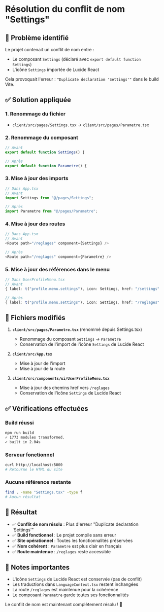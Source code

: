 # Résolution du conflit de nom "Settings"

## 🎯 **Problème identifié**

Le projet contenait un conflit de nom entre :
- Le composant `Settings` (déclaré avec `export default function Settings`)
- L'icône `Settings` importée de Lucide React

Cela provoquait l'erreur : `"Duplicate declaration 'Settings'"` dans le build Vite.

## ✅ **Solution appliquée**

### **1. Renommage du fichier**
- `client/src/pages/Settings.tsx` → `client/src/pages/Parametre.tsx`

### **2. Renommage du composant**
```typescript
// Avant
export default function Settings() {

// Après  
export default function Parametre() {
```

### **3. Mise à jour des imports**
```typescript
// Dans App.tsx
// Avant
import Settings from "@/pages/Settings";

// Après
import Parametre from "@/pages/Parametre";
```

### **4. Mise à jour des routes**
```typescript
// Dans App.tsx
// Avant
<Route path="/reglages" component={Settings} />

// Après
<Route path="/reglages" component={Parametre} />
```

### **5. Mise à jour des références dans le menu**
```typescript
// Dans UserProfileMenu.tsx
// Avant
{ label: t("profile.menu.settings"), icon: Settings, href: "/settings" },

// Après
{ label: t("profile.menu.settings"), icon: Settings, href: "/reglages" },
```

## 🔧 **Fichiers modifiés**

1. **`client/src/pages/Parametre.tsx`** (renommé depuis Settings.tsx)
   - Renommage du composant `Settings` → `Parametre`
   - Conservation de l'import de l'icône `Settings` de Lucide React

2. **`client/src/App.tsx`**
   - Mise à jour de l'import
   - Mise à jour de la route

3. **`client/src/components/ui/UserProfileMenu.tsx`**
   - Mise à jour des chemins href vers `/reglages`
   - Conservation de l'icône `Settings` de Lucide React

## ✅ **Vérifications effectuées**

### **Build réussi**
```bash
npm run build
✓ 1773 modules transformed.
✓ built in 2.04s
```

### **Serveur fonctionnel**
```bash
curl http://localhost:5000
# Retourne le HTML du site
```

### **Aucune référence restante**
```bash
find . -name "Settings.tsx" -type f
# Aucun résultat
```

## 🎯 **Résultat**

- ✅ **Conflit de nom résolu** : Plus d'erreur "Duplicate declaration 'Settings'"
- ✅ **Build fonctionnel** : Le projet compile sans erreur
- ✅ **Site opérationnel** : Toutes les fonctionnalités préservées
- ✅ **Nom cohérent** : `Parametre` est plus clair en français
- ✅ **Route maintenue** : `/reglages` reste accessible

## 📝 **Notes importantes**

- L'icône `Settings` de Lucide React est conservée (pas de conflit)
- Les traductions dans `LanguageContext.tsx` restent inchangées
- La route `/reglages` est maintenue pour la cohérence
- Le composant `Parametre` garde toutes ses fonctionnalités

Le conflit de nom est maintenant complètement résolu ! 🚀 